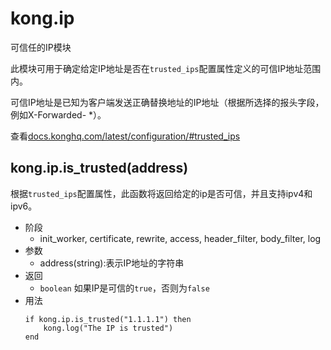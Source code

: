# kong.ip

可信任的IP模块

此模块可用于确定给定IP地址是否在`trusted_ips`配置属性定义的可信IP地址范围内。

可信IP地址是已知为客户端发送正确替换地址的IP地址（根据所选择的报头字段，例如X-Forwarded- *）。

查看[docs.konghq.com/latest/configuration/#trusted_ips](https://docs.konghq.com/latest/configuration/#trusted_ips)

## kong.ip.is_trusted(address)

根据`trusted_ips`配置属性，此函数将返回给定的ip是否可信，并且支持ipv4和ipv6。

- 阶段
	- init_worker, certificate, rewrite, access, header_filter, body_filter, log
- 参数
	- address(string):表示IP地址的字符串
- 返回
	- `boolean` 如果IP是可信的`true`，否则为`false`
- 用法
	```
    if kong.ip.is_trusted("1.1.1.1") then
  		kong.log("The IP is trusted")
	end
    ```
